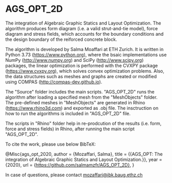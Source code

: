 # AGS_OPT_2D

The integration of Algebraic Graphic Statics and Layout Optimization. 
The algorithm produces form diagram (i.e. a valid strut-and-tie model), force diagram and stress fields, which accounts for the boundary conditions and the design boundary of the reiforced concrete block.

The algorithm is developed by Salma Moaffari at ETH Zurich. It is written in Python 3.73 (https://www.python.org), where the bsaic implementations use NumPy (http://www.numpy.org) and SciPy (http://www.scipy.org) packages, the linear optimization is performed with the CVXPY package (https://www.cvxpy.org), which  solves  convex  optimization  problems.   Also,  the  data structures such as meshes and graphs are created or modified using COMPAS (http://compas-dev.github.io).

The "Source" folder includes the main scripts. "AGS_OPT_2D" runs the algorithm after loading a specified mesh from the "MeshObjects" folder. The pre-defined meshes in "MeshObjects" are generated in Rhino (https://www.rhino3d.com) and exported as .obj file. The insctruction on how to run the algorithms is included in "AGS_OPT_2D" file. 

The scripts in "Rhino" folder help in re-prodcution of the results (i.e. form, force and stress fields) in Rhino, after running the main script "AGS_OPT_2D". 

To cite the work, please use below BibTeX:

@Misc{ags_opt_2020,
author = {Mozaffari, Salma},
title = {{AGS_OPT: The integration of Algebraic Graphic Statics and Layout Optimization.}},
year = {2020},
url = {https://github.com/salmamzfr/AGS_OPT_2D},
}

In case of questions, please contact mozaffari@ibk.baug.ethz.ch
